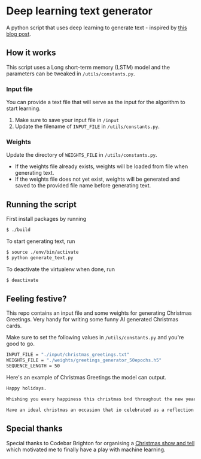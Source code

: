 # Deep learning text generator

A python script that uses deep learning to generate text - inspired by [this blog post](https://www.analyticsvidhya.com/blog/2018/03/text-generation-using-python-nlp/).

## How it works
This script uses a Long short-term memory (LSTM) model and the parameters can be tweaked in `/utils/constants.py`.

### Input file
You can provide a text file that will serve as the input for the algorithm to start learning.
1. Make sure to save your input file in `/input`
2. Update the filename of `INPUT_FILE` in `/utils/constants.py`.

### Weights
Update the directory of `WEIGHTS_FILE` in `/utils/constants.py`.
- If the weights file already exists, weights will be loaded from file when generating text.
- If the weights file does not yet exist, weights will be generated and saved to the provided file name before generating text.

## Running the script

First install packages by running
```bash
$ ./build
```

To start generating text, run
```bash
$ source ./env/bin/activate
$ python generate_text.py
```

To deactivate the virtualenv when done, run
```bash
$ deactivate
```

## Feeling festive?
This repo contains an input file and some weights for generating Christmas Greetings. Very handy for writing some funny AI generated Christmas cards.

Make sure to set the following values in `/utils/constants.py` and you're good to go.

```bash
INPUT_FILE = "./input/christmas_greetings.txt"
WEIGHTS_FILE = "./weights/greetings_generator_50epochs.h5"
SEQUENCE_LENGTH = 50
```

Here's an example of Christmas Greetings the model can output.

```bash
Happy holidays.

Whishing you every happiness this christmas bnd throughout the new year ahead.

Have an ideal christmas an occasion that io celebrated as a reflection of your values, desires, affections, traditions.
```

## Special thanks
Special thanks to Codebar Brighton for organising a [Christmas show and tell](https://www.codebar.io/events/xmas-2020) which motivated me to finally have a play with machine learning.
